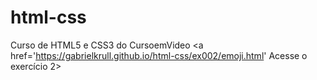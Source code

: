 # html-css
Curso de HTML5 e CSS3 do CursoemVideo
<a href='https://gabrielkrull.github.io/html-css/ex002/emoji.html' Acesse o exercício 2>
